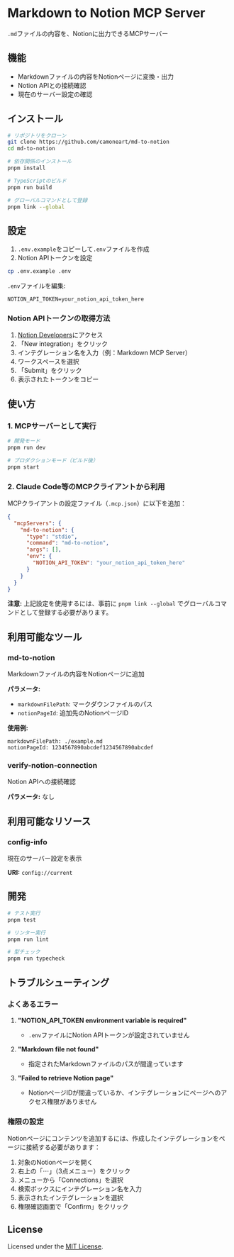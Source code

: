 # Markdown to Notion MCP Server

`.md`ファイルの内容を、Notionに出力できるMCPサーバー

## 機能

- Markdownファイルの内容をNotionページに変換・出力
- Notion APIとの接続確認
- 現在のサーバー設定の確認

## インストール

```bash
# リポジトリをクローン
git clone https://github.com/camoneart/md-to-notion
cd md-to-notion

# 依存関係のインストール
pnpm install

# TypeScriptのビルド
pnpm run build

# グローバルコマンドとして登録
pnpm link --global
```

## 設定

1. `.env.example`をコピーして`.env`ファイルを作成
2. Notion APIトークンを設定

```bash
cp .env.example .env
```

`.env`ファイルを編集:
```env
NOTION_API_TOKEN=your_notion_api_token_here
```

### Notion APIトークンの取得方法

1. [Notion Developers](https://www.notion.so/my-integrations)にアクセス
2. 「New integration」をクリック
3. インテグレーション名を入力（例：Markdown MCP Server）
4. ワークスペースを選択
5. 「Submit」をクリック
6. 表示されたトークンをコピー

## 使い方

### 1. MCPサーバーとして実行

```bash
# 開発モード
pnpm run dev

# プロダクションモード（ビルド後）
pnpm start
```

### 2. Claude Code等のMCPクライアントから利用

MCPクライアントの設定ファイル（`.mcp.json`）に以下を追加：

```json
{
  "mcpServers": {
    "md-to-notion": {
      "type": "stdio",
      "command": "md-to-notion",
      "args": [],
      "env": {
        "NOTION_API_TOKEN": "your_notion_api_token_here"
      }
    }
  }
}
```

**注意:** 上記設定を使用するには、事前に `pnpm link --global` でグローバルコマンドとして登録する必要があります。

## 利用可能なツール

### md-to-notion
Markdownファイルの内容をNotionページに追加

**パラメータ:**
- `markdownFilePath`: マークダウンファイルのパス
- `notionPageId`: 追加先のNotionページID

**使用例:**
```
markdownFilePath: ./example.md
notionPageId: 1234567890abcdef1234567890abcdef
```

### verify-notion-connection
Notion APIへの接続確認

**パラメータ:** なし

## 利用可能なリソース

### config-info
現在のサーバー設定を表示

**URI:** `config://current`

## 開発

```bash
# テスト実行
pnpm test

# リンター実行
pnpm run lint

# 型チェック
pnpm run typecheck
```

## トラブルシューティング

### よくあるエラー

1. **"NOTION_API_TOKEN environment variable is required"**
   - `.env`ファイルにNotion APIトークンが設定されていません

2. **"Markdown file not found"**
   - 指定されたMarkdownファイルのパスが間違っています

3. **"Failed to retrieve Notion page"**
   - NotionページIDが間違っているか、インテグレーションにページへのアクセス権限がありません

### 権限の設定

Notionページにコンテンツを追加するには、作成したインテグレーションをページに接続する必要があります：

1. 対象のNotionページを開く
2. 右上の「⋯」（3点メニュー）をクリック
3. メニューから「Connections」を選択
4. 検索ボックスにインテグレーション名を入力
5. 表示されたインテグレーションを選択
6. 権限確認画面で「Confirm」をクリック

## License

Licensed under the [MIT License](./LICENSE).